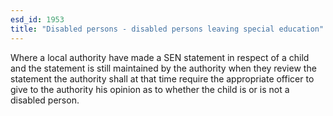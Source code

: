 ```yaml
---
esd_id: 1953
title: "Disabled persons - disabled persons leaving special education"
---
```


Where a local authority have made a SEN statement in respect of a child and the statement is still maintained by the authority when they review the statement the authority shall at that time require the appropriate officer to give to the authority his opinion as to whether the child is or is not a disabled person.

